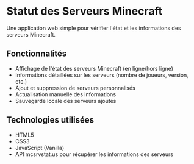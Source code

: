 # Statut des Serveurs Minecraft

Une application web simple pour vérifier l'état et les informations des serveurs Minecraft.

## Fonctionnalités

- Affichage de l'état des serveurs Minecraft (en ligne/hors ligne)
- Informations détaillées sur les serveurs (nombre de joueurs, version, etc.)
- Ajout et suppression de serveurs personnalisés
- Actualisation manuelle des informations
- Sauvegarde locale des serveurs ajoutés

## Technologies utilisées

- HTML5
- CSS3
- JavaScript (Vanilla)
- API mcsrvstat.us pour récupérer les informations des serveurs